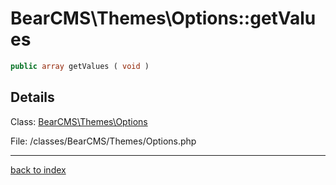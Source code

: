# BearCMS\Themes\Options::getValues

```php
public array getValues ( void )
```

## Details

Class: [BearCMS\Themes\Options](bearcms.themes.options.class.md)

File: /classes/BearCMS/Themes/Options.php

---

[back to index](index.md)

